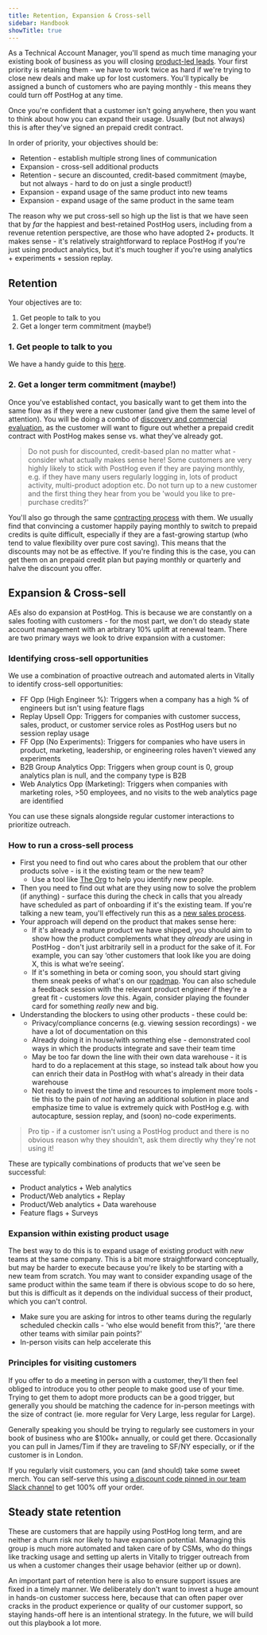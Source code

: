 ```yaml
---
title: Retention, Expansion & Cross-sell
sidebar: Handbook
showTitle: true
---
```


As a Technical Account Manager, you'll spend as much time managing your existing book of business as you will closing [product-led leads](/handbook/growth/sales/product-led-sales). Your first priority is retaining them - we have to work twice as hard if we're trying to close new deals and make up for lost customers. You'll typically be assigned a bunch of customers who are paying monthly - this means they could turn off PostHog at any time. 

Once you're confident that a customer isn't going anywhere, then you want to think about how you can expand their usage. Usually (but not always) this is after they've signed an prepaid credit contract. 

In order of priority, your objectives should be:

- Retention - establish multiple strong lines of communication
- Expansion - cross-sell additional products
- Retention - secure an discounted, credit-based commitment (maybe, but not always - hard to do on just a single product!)
- Expansion - expand usage of the same product into new teams
- Expansion - expand usage of the same product in the same team

The reason why we put cross-sell so high up the list is that we have seen that by _far_ the happiest and best-retained PostHog users, including from a revenue retention perspective, are those who have adopted 2+ products. It makes sense - it's relatively straightforward to replace PostHog if you're just using product analytics, but it's much tougher if you're using analytics + experiments + session replay. 

## Retention

Your objectives are to:

1. Get people to talk to you
2. Get a longer term commitment (maybe!)

### 1. Get people to talk to you

We have a handy guide to this [here](/handbook/growth/sales/getting-people-to-talk-to-you).

### 2. Get a longer term commitment (maybe!)

Once you've established contact, you basically want to get them into the same flow as if they were a new customer (and give them the same level of attention). You will be doing a combo of [discovery and commercial evaluation](/handbook/growth/sales/new-sales#sales-process), as the customer will want to figure out whether a prepaid credit contract with PostHog makes sense vs. what they've already got.

> Do not push for discounted, credit-based plan no matter what - consider what actually makes sense here! Some customers are very highly likely to stick with PostHog even if they are paying monthly, e.g. if they have many users regularly logging in, lots of product activity, multi-product adoption etc. Do not turn up to a new customer and the first thing they hear from you be 'would you like to pre-purchase credits?'

You'll also go through the same [contracting process](/handbook/growth/sales/contracts#annual-plans-and-more) with them. We usually find that convincing a customer happily paying monthly to switch to prepaid credits is quite difficult, especially if they are a fast-growing startup (who tend to value flexibility over pure cost saving). This means that the discounts may not be as effective. If you're finding this is the case, you can get them on an prepaid credit plan but paying monthly or quarterly and halve the discount you offer. 

## Expansion & Cross-sell

AEs also do expansion at PostHog. This is because we are constantly on a sales footing with customers - for the most part, we don't do steady state account management with an arbitrary 10% uplift at renewal team. There are two primary ways we look to drive expansion with a customer:

### Identifying cross-sell opportunities

We use a combination of proactive outreach and automated alerts in Vitally to identify cross-sell opportunities:

- FF Opp (High Engineer %): Triggers when a company has a high % of engineers but isn't using feature flags
- Replay Upsell Opp: Triggers for companies with customer success, sales, product, or customer service roles as PostHog users but no session replay usage
- FF Opp (No Experiments): Triggers for companies who have users in product, marketing, leadership, or engineering roles haven't viewed any experiments
- B2B Group Analytics Opp: Triggers when group count is 0, group analytics plan is null, and the company type is B2B
- Web Analytics Opp (Marketing): Triggers when companies with marketing roles, >50 employees, and no visits to the web analytics page are identified

You can use these signals alongside regular customer interactions to prioritize outreach.

### How to run a cross-sell process

- First you need to find out who cares about the problem that our other products solve - is it the existing team or the new team?
  - Use a tool like [The Org](https://theorg.com/) to help you identify new people. 
- Then you need to find out what are they using now to solve the problem (if anything) - surface this during the check in calls that you already have scheduled as part of onboarding if it's the existing team. If you're talking a new team, you'll effectively run this as a [new sales process](/handbook/growth/sales/new-sales). 
- Your approach will depend on the product that makes sense here:
  - If it's already a mature product we have shipped, you should aim to show how the product complements what they _already_ are using in PostHog - don't just arbitrarily sell in a product for the sake of it. For example, you can say ‘other customers that look like you are doing X, this is what we’re seeing’.
  - If it's something in beta or coming soon, you should start giving them sneak peeks of what's on our [roadmap](/roadmap). You can also schedule a feedback session with the relevant product engineer if they’re a great fit - customers _love_ this. Again, consider playing the founder card for something _really_ new and big.
- Understanding the blockers to using other products - these could be:
  - Privacy/compliance concerns (e.g. viewing session recordings) - we have a lot of documentation on this
  - Already doing it in house/with something else - demonstrated cool ways in which the products integrate and save their team time
  - May be too far down the line with their own data warehouse - it is hard to do a replacement at this stage, so instead talk about how you can enrich their data in PostHog with what's already in their data warehouse
  - Not ready to invest the time and resources to implement more tools - tie this to the pain of _not_ having an additional solution in place and emphasize time to value is extremely quick with PostHog e.g. with autocapture, session replay, and (soon) no-code experiments. 

> Pro tip - if a customer isn't using a PostHog product and there is no obvious reason why they shouldn't, ask them directly why they're not using it!

These are typically combinations of products that we've seen be successful:

- Product analytics + Web analytics
- Product/Web analytics + Replay
- Product/Web analytics + Data warehouse
- Feature flags + Surveys

### Expansion within existing product usage

The best way to do this is to expand usage of existing product with _new_ teams at the same company. This is a bit more straightforward conceptually, but may be harder to execute because you're likely to be starting with a new team from scratch. You may want to consider expanding usage of the same product within the same team if there is obvious scope to do so here, but this is difficult as it depends on the individual success of their product, which you can't control. 

- Make sure you are asking for intros to other teams during the regularly scheduled checkin calls - ‘who else would benefit from this?’, 'are there other teams with similar pain points?'
- In-person visits can help accelerate this

### Principles for visiting customers

If you offer to do a meeting in person with a customer, they’ll then feel obliged to introduce you to other people to make good use of your time. Trying to get them to adopt more products can be a good trigger, but generally you should be matching the cadence for in-person meetings with the size of contract (ie. more regular for Very Large, less regular for Large). 

Generally speaking you should be trying to regularly see customers in your book of business who are $100k+ annually, or could get there. Occasionally you can pull in James/Tim if they are traveling to SF/NY especially, or if the customer is in London. 

If you regularly visit customers, you can (and should) take some sweet merch. You can self-serve this using [a discount code pinned in our team Slack channel](https://posthog.slack.com/archives/C01MGUHFH6G/p1734015156043549) to get 100% off your order.

## Steady state retention

These are customers that are happily using PostHog long term, and are neither a churn risk nor likely to have expansion potential. Managing this group is much more automated and taken care of by CSMs, who do things like tracking usage and setting up alerts in Vitally to trigger outreach from us when a customer changes their usage behavior (either up or down). 

An important part of retention here is also to ensure support issues are fixed in a timely manner. We deliberately don't want to invest a huge amount in hands-on customer success here, because that can often paper over cracks in the product experience or quality of our customer support, so staying hands-off here is an intentional strategy. In the future, we will build out this playbook a lot more. 
